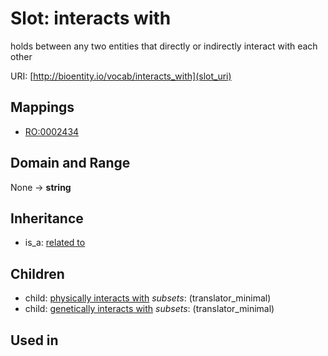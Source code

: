 # Slot: interacts with


holds between any two entities that directly or indirectly interact with each other

URI: [http://bioentity.io/vocab/interacts_with](slot_uri)
## Mappings

 * [RO:0002434](http://purl.obolibrary.org/obo/RO_0002434)
## Domain and Range

None -> **string**
## Inheritance

 *  is_a: [related to](related_to.md)
## Children

 *  child: [physically interacts with](physically_interacts_with.md) *subsets*: (translator_minimal)
 *  child: [genetically interacts with](genetically_interacts_with.md) *subsets*: (translator_minimal)
## Used in


